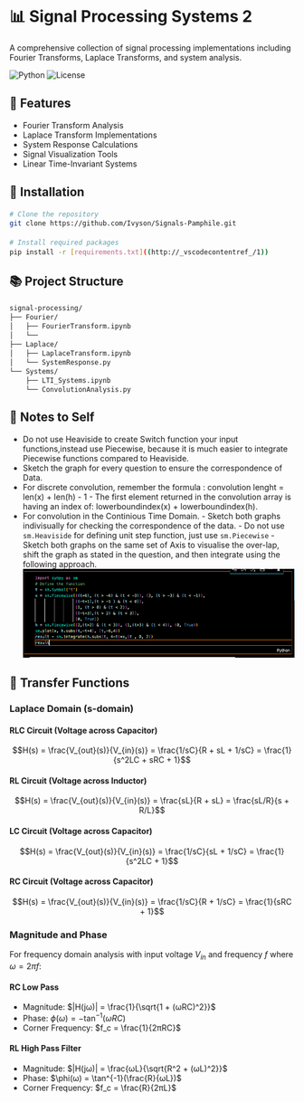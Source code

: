 # 📊 Signal Processing Systems 2

A comprehensive collection of signal processing implementations including Fourier Transforms, Laplace Transforms, and system analysis.

![Python](https://img.shields.io/badge/python-3.9-blue.svg)
![License](https://img.shields.io/badge/license-MIT-green.svg)

## 🎯 Features

- Fourier Transform Analysis
- Laplace Transform Implementations
- System Response Calculations
- Signal Visualization Tools
- Linear Time-Invariant Systems

## 🔧 Installation

```bash
# Clone the repository
git clone https://github.com/Ivyson/Signals-Pamphile.git

# Install required packages
pip install -r [requirements.txt]((http://_vscodecontentref_/1))
```

## 📚 Project Structure

```plaintext
signal-processing/
├── Fourier/
│   ├── FourierTransform.ipynb
│   └── 
├── Laplace/
│   ├── LaplaceTransform.ipynb
│   └── SystemResponse.py
└── Systems/
    ├── LTI_Systems.ipynb
    └── ConvolutionAnalysis.py
```

## 🚀 Notes to Self

- Do not use Heaviside to create Switch function your input functions,instead use Piecewise, because it is much easier to integrate Piecewise functions compared to Heaviside.
- Sketch the graph for every question to ensure the correspondence of Data.
- For discrete convolution, remember the formula : convolution lenght = len(x) + len(h) - 1
      - The first element returned in the convolution array is having an index of: lowerboundindex(x) + lowerboundindex(h).
- For convolution in the Continious Time Domain.
      - Sketch both graphs indivisually for checking the correspondence of the data.
      - Do not use `sm.Heaviside` for defining unit step function, just use `sm.Piecewise`
      - Sketch both graphs on the same set of Axis to visualise the over-lap, shift the graph as stated in the question, and then integrate using the following approach.
![Approach of How to go about convoluting in CT Domain](ConvCT.png)

## 📐 Transfer Functions

### Laplace Domain (s-domain)

#### RLC Circuit (Voltage across Capacitor)

```math
H(s) = \frac{V_{out}(s)}{V_{in}(s)} = \frac{1/sC}{R + sL + 1/sC} = \frac{1}{s^2LC + sRC + 1}
```

#### RL Circuit (Voltage across Inductor)

```math
H(s) = \frac{V_{out}(s)}{V_{in}(s)} = \frac{sL}{R + sL} = \frac{sL/R}{s + R/L}
```

#### LC Circuit (Voltage across Capacitor)

```math
H(s) = \frac{V_{out}(s)}{V_{in}(s)} = \frac{1/sC}{sL + 1/sC} = \frac{1}{s^2LC + 1}
```

#### RC Circuit (Voltage across Capacitor)

```math
H(s) = \frac{V_{out}(s)}{V_{in}(s)} = \frac{1/sC}{R + 1/sC} = \frac{1}{sRC + 1}
```

### Magnitude and Phase

For frequency domain analysis with input voltage $V_{in}$ and frequency $f$ where $ω = 2πf$:

#### RC Low Pass

- Magnitude: $|H(jω)| = \frac{1}{\sqrt{1 + (ωRC)^2}}$
- Phase: $\phi(ω) = -\tan^{-1}(ωRC)$
- Corner Frequency: $f_c = \frac{1}{2πRC}$

#### RL High Pass Filter

- Magnitude: $|H(jω)| = \frac{ωL}{\sqrt{R^2 + (ωL)^2}}$
- Phase: $\phi(ω) = \tan^{-1}(\frac{R}{ωL})$
- Corner Frequency: $f_c = \frac{R}{2πL}$
